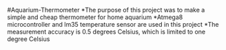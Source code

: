 #Aquarium-Thermometer
*The purpose of this project was to make a simple and cheap thermometer for home aquarium
*Atmega8 microcontroller and lm35 temperature sensor are used in this project
*The measurement accuracy is 0.5 degrees Celsius, which is limited to one degree Celsius
